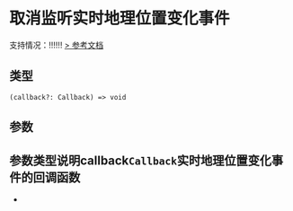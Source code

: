 # 取消监听实时地理位置变化事件
支持情况：!!!!!!
[> 参考文档
](https://developers.weixin.qq.com/miniprogram/dev/api/location/wx.offLocationChange.html)
## 类型[​](offLocationChange.html#类型)
```tsx
(callback?: Callback) => void
```

## 参数[​](offLocationChange.html#参数)
参数类型说明callback`Callback`实时地理位置变化事件的回调函数
- 
-
